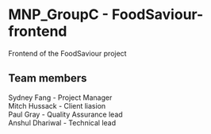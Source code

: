 # MNP_GroupC - FoodSaviour-frontend
Frontend of the FoodSaviour project

## Team members
Sydney Fang - Project Manager <br>
Mitch Hussack - Client liasion <br>
Paul Gray - Quality Assurance lead <br>
Anshul Dhariwal - Technical lead <br>
